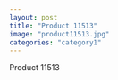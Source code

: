 ```yaml
---
layout: post
title: "Product 11513"
image: "product11513.jpg"
categories: "category1"
---
```

Product 11513
